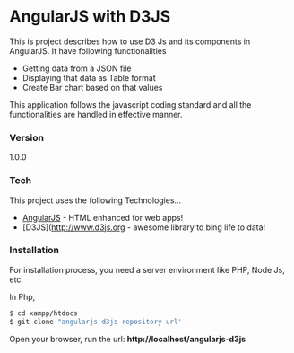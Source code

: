 # AngularJS with D3JS

This is project describes how to use D3 Js and its components in AngularJS. It have following functionalities

  - Getting data from a JSON file
  - Displaying that data as Table format
  - Create Bar chart based on that values

This application follows the javascript coding standard and all the functionalities are handled in effective manner.

### Version
1.0.0

### Tech

This project uses the following Technologies...

* [AngularJS](http://www.angularjs.org) - HTML enhanced for web apps!
* [D3JS](http://www.d3js.org - awesome library to bing life to data!

### Installation

For installation process, you need a server environment like PHP, Node Js, etc.

In Php,

```sh
$ cd xampp/htdocs
$ git clone "angularjs-d3js-repository-url'
``` 

Open your browser, run the url: **http://localhost/angularjs-d3js**
